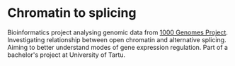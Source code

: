 # Chromatin to splicing
Bioinformatics project analysing genomic data from [1000 Genomes Project](http://www.internationalgenome.org/). Investigating relationship between open chromatin and alternative splicing. Aiming to better understand modes of gene expression regulation. Part of a bachelor's project at University of Tartu.
